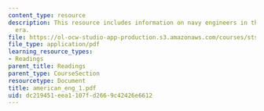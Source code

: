 ```yaml
---
content_type: resource
description: This resource includes information on navy engineers in the civil war
  era.
file: https://ol-ocw-studio-app-production.s3.amazonaws.com/courses/sts-001-technology-in-american-history-spring-2006/dc219451eea1107fd2669c42426e6612_american_eng_1.pdf
file_type: application/pdf
learning_resource_types:
- Readings
parent_title: Readings
parent_type: CourseSection
resourcetype: Document
title: american_eng_1.pdf
uid: dc219451-eea1-107f-d266-9c42426e6612
---
```

